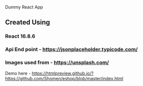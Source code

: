 Dummy React App


## Created Using 

### React 16.8.6

### Api End point - https://jsonplaceholder.typicode.com/

### Images used from - https://unsplash.com/


Demo here - https://htmlpreview.github.io/?https://github.com/Shomen/eshop/blob/master/index.html

